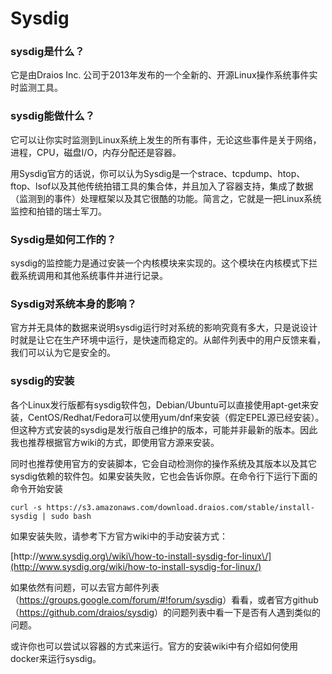 # 

# Sysdig

### **sysdig是什么？**

它是由Draios Inc. 公司于2013年发布的一个全新的、开源Linux操作系统事件实时监测工具。

### sysdig能做什么？

它可以让你实时监测到Linux系统上发生的所有事件，无论这些事件是关于网络，进程，CPU，磁盘I\/O，内存分配还是容器。

用Sysdig官方的话说，你可以认为Sysdig是一个strace、tcpdump、htop、ftop、lsof以及其他传统拍错工具的集合体，并且加入了容器支持，集成了数据（监测到的事件）处理框架以及其它很酷的功能。简言之，它就是一把Linux系统监控和拍错的瑞士军刀。

### Sysdig是如何工作的？

sysdig的监控能力是通过安装一个内核模块来实现的。这个模块在内核模式下拦截系统调用和其他系统事件并进行记录。

### **Sysdig对系统本身的影响？**

官方并无具体的数据来说明sysdig运行时对系统的影响究竟有多大，只是说设计时就是让它在生产环境中运行，是快速而稳定的。从邮件列表中的用户反馈来看，我们可以认为它是安全的。

### **sysdig的安装**

各个Linux发行版都有sysdig软件包，Debian\/Ubuntu可以直接使用apt-get来安装，CentOS\/Redhat\/Fedora可以使用yum\/dnf来安装（假定EPEL源已经安装）。但这种方式安装的sysdig是发行版自己维护的版本，可能并非最新的版本。因此我也推荐根据官方wiki的方式，即使用官方源来安装。

同时也推荐使用官方的安装脚本，它会自动检测你的操作系统及其版本以及其它sysdig依赖的软件包。如果安装失败，它也会告诉你原。在命令行下运行下面的命令开始安装

```
curl -s https://s3.amazonaws.com/download.draios.com/stable/install-sysdig | sudo bash
```

如果安装失败，请参考下方官方wiki中的手动安装方式：

[http:\/\/www.sysdig.org\/wiki\/how-to-install-sysdig-for-linux\/](http://www.sysdig.org/wiki/how-to-install-sysdig-for-linux/)

如果依然有问题，可以去官方邮件列表（[https:\/\/groups.google.com\/forum\/\#!forum\/sysdig](https://groups.google.com/forum/#!forum/sysdig)）看看，或者官方github（[https:\/\/github.com\/draios\/sysdig](https://github.com/draios/sysdig)）的问题列表中看一下是否有人遇到类似的问题。

或许你也可以尝试以容器的方式来运行。官方的安装wiki中有介绍如何使用docker来运行sysdig。

